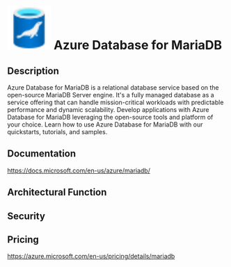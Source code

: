 # <img src ="../img/Azure Database for MariaDB.svg" width=100 /> Azure Database for MariaDB                 



## Description										
Azure Database for MariaDB is a relational database service based on the open-source MariaDB Server engine.  It's a fully managed database as a service offering that can handle mission-critical workloads with predictable performance and dynamic scalability. Develop applications with Azure Database for MariaDB leveraging the open-source tools and platform of your choice. Learn how to use Azure Database for MariaDB with our quickstarts, tutorials, and samples.





## Documentation
https://docs.microsoft.com/en-us/azure/mariadb/



## Architectural Function




## Security




## Pricing
https://azure.microsoft.com/en-us/pricing/details/mariadb



